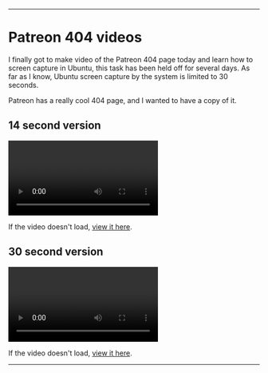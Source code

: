 
***

# Patreon 404 videos

I finally got to make video of the Patreon 404 page today and learn how to screen capture in Ubuntu, this task has been held off for several days. As far as I know, Ubuntu screen capture by the system is limited to 30 seconds.

Patreon has a really cool 404 page, and I wanted to have a copy of it.

## 14 second version

![Videos can't be embedded in this markdown viewer](Patreon404_V1_14sec.webm)

If the video doesn't load, [view it here](Patreon404_V1_14sec.webm).

## 30 second version

![Videos can't be embedded in this markdown viewer](Patreon404_V2_30sec.webm)

If the video doesn't load, [view it here](Patreon404_V2_30sec.webm).

***
